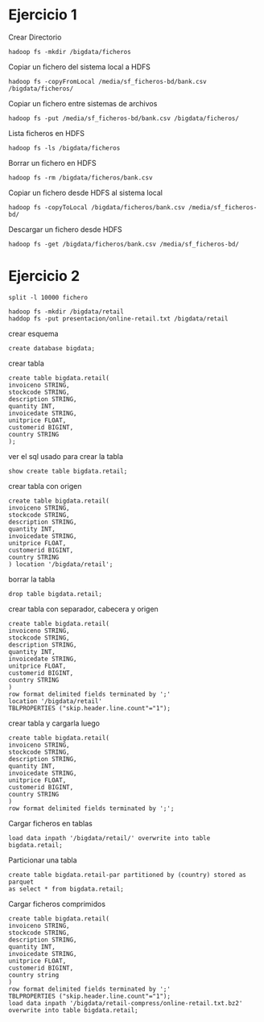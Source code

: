 # Ejercicio 1
Crear Directorio
```jshelllanguage
hadoop fs -mkdir /bigdata/ficheros
```
Copiar un fichero del sistema local a HDFS
```jshelllanguage
hadoop fs -copyFromLocal /media/sf_ficheros-bd/bank.csv /bigdata/ficheros/
```
Copiar un fichero entre sistemas de archivos
```jshelllanguage
hadoop fs -put /media/sf_ficheros-bd/bank.csv /bigdata/ficheros/
```
Lista ficheros en HDFS
```jshelllanguage
hadoop fs -ls /bigdata/ficheros
```
Borrar un fichero en HDFS
```jshelllanguage
hadoop fs -rm /bigdata/ficheros/bank.csv
```
Copiar un fichero desde HDFS al sistema local
```jshelllanguage
hadoop fs -copyToLocal /bigdata/ficheros/bank.csv /media/sf_ficheros-bd/
```
Descargar un fichero desde HDFS
```jshelllanguage
hadoop fs -get /bigdata/ficheros/bank.csv /media/sf_ficheros-bd/
```

# Ejercicio 2
```jshelllanguage
split -l 10000 fichero
```
```jshelllanguage
hadoop fs -mkdir /bigdata/retail
haddop fs -put presentacion/online-retail.txt /bigdata/retail
```
crear esquema
```jql
create database bigdata;
```
crear tabla
```jql
create table bigdata.retail(
invoiceno STRING,
stockcode STRING,
description STRING,
quantity INT,
invoicedate STRING,
unitprice FLOAT,
customerid BIGINT,
country STRING
);
```
ver el sql usado para crear la tabla
````jql
show create table bigdata.retail;
````
crear tabla con origen
````jql
create table bigdata.retail(
invoiceno STRING,
stockcode STRING,
description STRING,
quantity INT,
invoicedate STRING,
unitprice FLOAT,
customerid BIGINT,
country STRING
) location '/bigdata/retail';
````
borrar la tabla
````jql
drop table bigdata.retail;
````
crear tabla con separador, cabecera y origen
````jql
create table bigdata.retail(
invoiceno STRING,
stockcode STRING,
description STRING,
quantity INT,
invoicedate STRING,
unitprice FLOAT,
customerid BIGINT,
country STRING
)
row format delimited fields terminated by ';'
location '/bigdata/retail'
TBLPROPERTIES ("skip.header.line.count"="1");
````
crear tabla y cargarla luego
````jql
create table bigdata.retail(
invoiceno STRING,
stockcode STRING,
description STRING,
quantity INT,
invoicedate STRING,
unitprice FLOAT,
customerid BIGINT,
country STRING
)
row format delimited fields terminated by ';';
````
Cargar ficheros en tablas
```jshelllanguage
load data inpath '/bigdata/retail/' overwrite into table bigdata.retail;
```
Particionar una tabla
````jql
create table bigdata.retail-par partitioned by (country) stored as parquet
as select * from bigdata.retail;
````
Cargar ficheros comprimidos
````jql
create table bigdata.retail(
invoiceno STRING,
stockcode STRING,
description STRING,
quantity INT,
invoicedate STRING,
unitprice FLOAT,
customerid BIGINT,
country string
)
row format delimited fields terminated by ';'
TBLPROPERTIES ("skip.header.line.count"="1");
load data inpath '/bigdata/retail-compress/online-retail.txt.bz2' overwrite into table bigdata.retail;
````